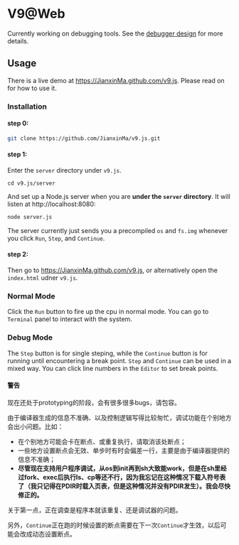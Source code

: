 # V9@Web

Currently working on debugging tools. See the [debugger design](doc/debugger.md) for more details.

## Usage

There is a live demo at https://JianxinMa.github.com/v9.js. Please read on for how to use it.

### Installation

#### step 0:

```bash
git clone https://github.com/JianxinMa/v9.js.git
```

#### step 1: 

Enter the `server` directory under `v9.js`.
```
cd v9.js/server
```

And set up a Node.js server when you are **under the `server` directory**. It will listen at http://localhost:8080:
```bash
node server.js
```

The server currently just sends you a precompiled `os` and `fs.img` whenever you click `Run`, `Step`, and `Continue`.

#### step 2:

Then go to https://JianxinMa.github.com/v9.js, or alternatively open the `index.html` udner `v9.js`.

### Normal Mode

Click the `Run` button to fire up the cpu in normal mode. You can go to `Terminal` panel to interact with the system.

### Debug Mode

The `Step` button is for single steping, while the `Continue` button is for running until encountering a break point.
`Step` and `Continue` can be used in a mixed way. You can click line numbers in the `Editor` to set break points.

#### 警告

现在还处于prototyping的阶段，会有很多很多bugs，请包容。

由于编译器生成的信息不准确、以及控制逻辑写得比较匆忙，调试功能在个别地方会出小问题。比如：

- 在个别地方可能会卡在断点、或重复执行，请取消该处断点；
- 一些地方设置断点会无效、单步时有时会偏差一行，主要是由于编译器提供的信息不准确；
- **尽管现在支持用户程序调试，从os到init再到sh大致能work，但是在sh里经过fork、exec后执行ls、cp等还不行，因为我忘记在这种情况下载入符号表了（我只记得在PDIR时载入页表，但是这种情况并没有PDIR发生）。我会尽快修正的。**

关于第一点，正在调查是程序本就该重复、还是调试器的问题。

另外，`Continue`正在跑的时候设置的断点需要在下一次`Continue`才生效，以后可能会改成动态设置断点。
